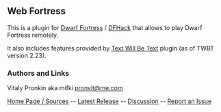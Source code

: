 ## Web Fortress ##

This is a plugin for [Dwarf Fortress](http://bay12games.com) / [DFHack](http://github.com/dfhack/dfhack) that allows to play Dwarf Fortress remotely.

It also includes features provided by [Text Will Be Text](https://github.com/mifki/df-twbt) plugin (as of TWBT version 2.23).

### Authors and Links ###

Vitaly Pronkin aka mifki <pronvit@me.com>

[Home Page / Sources](https://github.com/mifki/df-webfort) -- [Latest Release](https://github.com/mifki/df-webfort/releases) -- [Discussion](http://www.bay12forums.com/smf/index.php?topic=139167.0) -- [Report an Issue](https://github.com/mifki/df-webfort/issues)